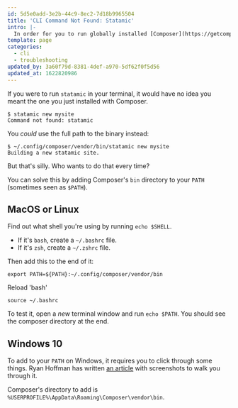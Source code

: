 ```yaml
---
id: 5d5e0add-3e2b-44c9-8ec2-7d18b9965504
title: 'CLI Command Not Found: Statamic'
intro: |-
  In order for you to run globally installed [Composer](https://getcomposer.org) binaries, (like our `statamic` installer) you'll need to tell your computer where it's located.
template: page
categories:
  - cli
  - troubleshooting
updated_by: 3a60f79d-8381-4def-a970-5df62f0f5d56
updated_at: 1622820986
---
```

If you were to run `statamic` in your terminal, it would have no idea you meant the one you just installed with Composer.

``` shell
$ statamic new mysite
Command not found: statamic
```

You _could_ use the full path to the binary instead:

``` shell
$ ~/.config/composer/vendor/bin/statamic new mysite
Building a new statamic site.
```

But that's silly. Who wants to do that every time?

You can solve this by adding Composer's `bin` directory to your `PATH` (sometimes seen as `$PATH`).

## MacOS or Linux

Find out what shell you're using by running `echo $SHELL`.

- If it's `bash`, create a `~/.bashrc` file.
- If it's `zsh`, create a `~/.zshrc` file.

Then add this to the end of it:

``` shell
export PATH=${PATH}:~/.config/composer/vendor/bin
```

Reload 'bash'
```
source ~/.bashrc
```

To test it, open a _new_ terminal window and run `echo $PATH`. You should see the composer directory at the end.

## Windows 10

To add to your `PATH` on Windows, it requires you to click through some things. Ryan Hoffman has written [an article](https://www.architectryan.com/2018/03/17/add-to-the-path-on-windows-10/) with screenshots to walk you through it.

Composer's directory to add is `%USERPROFILE%\AppData\Roaming\Composer\vendor\bin`.
